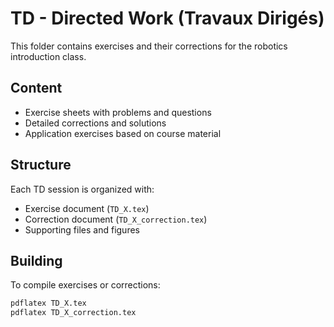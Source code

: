 # TD - Directed Work (Travaux Dirigés)

This folder contains exercises and their corrections for the robotics introduction class.

## Content

- Exercise sheets with problems and questions
- Detailed corrections and solutions
- Application exercises based on course material

## Structure

Each TD session is organized with:
- Exercise document (`TD_X.tex`)
- Correction document (`TD_X_correction.tex`)
- Supporting files and figures

## Building

To compile exercises or corrections:
```bash
pdflatex TD_X.tex
pdflatex TD_X_correction.tex
```
